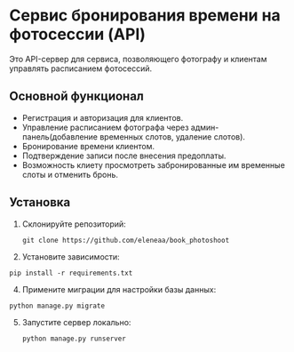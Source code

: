 # Сервис бронирования времени на фотосессии (API)

Это API-сервер для сервиса, позволяющего фотографу и клиентам управлять расписанием фотосессий. 

## Основной функционал
- Регистрация и авторизация для клиентов.
- Управление расписанием фотографа через админ-панель(добавление временных слотов, удаление слотов).
- Бронирование времени клиентом.
- Подтверждение записи после внесения предоплаты.
- Возможность клиету просмотреть забронированные им временные слоты и отменить бронь.


## Установка

1. Склонируйте репозиторий:
   ```
   git clone https://github.com/eleneaa/book_photoshoot

3. Установите зависимости:
  ```
  pip install -r requirements.txt
```

4. Примените миграции для настройки базы данных:
  ```
  python manage.py migrate
```

5. Запустите сервер локально:
   ```
   python manage.py runserver
```
